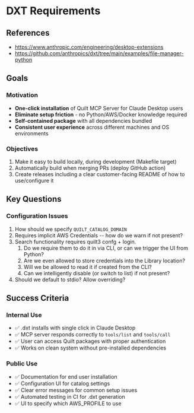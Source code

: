 # DXT Requirements

## References

- https://www.anthropic.com/engineering/desktop-extensions
- https://github.com/anthropics/dxt/tree/main/examples/file-manager-python

## Goals

### Motivation

- **One-click installation** of Quilt MCP Server for Claude Desktop users
- **Eliminate setup friction** - no Python/AWS/Docker knowledge required
- **Self-contained package** with all dependencies bundled
- **Consistent user experience** across different machines and OS environments

### Objectives

1. Make it easy to build locally, during development (Makefile target)
2. Automatically build when merging PRs (deploy GitHub action)
3. Create releases including a clear customer-facing README of how to use/configure it

## Key Questions

### Configuration Issues

1. How should we specify `QUILT_CATALOG_DOMAIN`
2. Requires implicit AWS Credentials -- how do we warn if not present?
3. Search functionality requires quilt3 confg + login.  
   1. Do we require them to do it in via CLI, or can we trigger the UI from Python? 
   1. Are we even allowed to store credentials into the Library location?
   1. Will we be allowed to read it if created from the CLI?
   1. Can we intelligently disable (or switch to list) if not present?
4. Should we default to stdio? Allow overriding?

## Success Criteria

### Internal Use

- ✅ .dxt installs with single click in Claude Desktop
- ✅ MCP server responds correctly to `tools/list` and `tools/call`
- ✅ User can access Quilt packages with proper authentication
- ✅ Works on clean system without pre-installed dependencies

### Public Use

- ✅ Documentation for end user installation
- ✅ Configuration UI for catalog settings
- ✅ Clear error messages for common setup issues
- ✅ Automated testing in CI for .dxt generation
- ✅ UI to specify which AWS_PROFILE to use
